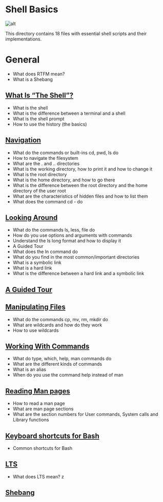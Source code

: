 # Shell Basics
![alt](https://s3.amazonaws.com/intranet-projects-files/holbertonschool-sysadmin_devops/205/image.jpg)

This directory contains 18 files with essential shell scripts and their implementations.

# General
- What does RTFM mean?
- What is a Shebang

## [What Is “The Shell”?](http://linuxcommand.org/lc3_lts0010.php)
- What is the shell
- What is the difference between a terminal and a shell
- What is the shell prompt
- How to use the history (the basics)

## [Navigation](http://linuxcommand.org/lc3_lts0020.php)
- What do the commands or built-ins cd, pwd, ls do
- How to navigate the filesystem
- What are the . and .. directories
- What is the working directory, how to print it and how to change it
- What is the root directory
- What is the home directory, and how to go there
- What is the difference between the root directory and the home directory of the user root
- What are the characteristics of hidden files and how to list them
- What does the command cd - do

## [Looking Around](http://linuxcommand.org/lc3_lts0030.php)
- What do the commands ls, less, file do
- How do you use options and arguments with commands
- Understand the ls long format and how to display it
- A Guided Tour
- What does the ln command do
- What do you find in the most common/important directories
- What is a symbolic link
- What is a hard link
- What is the difference between a hard link and a symbolic link

## [A Guided Tour](http://linuxcommand.org/lc3_lts0040.php)
## [Manipulating Files](http://linuxcommand.org/lc3_lts0050.php)
- What do the commands cp, mv, rm, mkdir do
- What are wildcards and how do they work
- How to use wildcards

## [Working With Commands](http://linuxcommand.org/lc3_lts0060.php)
- What do type, which, help, man commands do
- What are the different kinds of commands
- What is an alias
- When do you use the command help instead of man

## [Reading Man pages](http://linuxcommand.org/lc3_man_pages/man1.html)
- How to read a man page
- What are man page sections
- What are the section numbers for User commands, System calls and Library functions

## [Keyboard shortcuts for Bash](https://www.howtogeek.com/howto/ubuntu/keyboard-shortcuts-for-bash-command-shell-for-ubuntu-debian-suse-redhat-linux-etc/)
- Common shortcuts for Bash

## [LTS](https://wiki.ubuntu.com/LTS)
- What does LTS mean?
z
## [Shebang](https://en.wikipedia.org/wiki/Shebang_%28Unix%29)